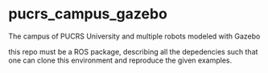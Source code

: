 # pucrs_campus_gazebo
The campus of PUCRS University and multiple robots modeled with Gazebo

this repo must be a ROS package, describing all the depedencies such that one can clone this environment and reproduce the given examples.

 

